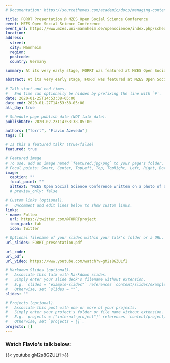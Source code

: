 ```yaml
---
# Documentation: https://sourcethemes.com/academic/docs/managing-content/

title: FORRT Presentation @ MZES Open Social Science Conference
event: MZES Open Social Science Conference
event_url: https://www.mzes.uni-mannheim.de/openscience/index.php/schedule/
location: 
address:
  street:
  city: Mannheim
  region:
  postcode:
  country: Germany

summary: At its very early stage, FORRT was featured at MZES Open Social Science Conference which aimed at practicing new standards in transparency and reproducibility.

abstract: At its very early stage, FORRT was featured at MZES Open Social Science Conference which aimed at practicing new standards in transparency and reproducibility. Taking place from 25-27 January 2019, Mannheim, Germany, this conference discussed research on the credibility, transparency, and replicability of social science research and provided a forum for discussing the state of and future directions for open science in the social sciences.

# Talk start and end times.
#   End time can optionally be hidden by prefixing the line with `#`.
date: 2020-01-25T14:53:38-05:00
date_end: 2020-01-27T14:53:38-05:00
all_day: true

# Schedule page publish date (NOT talk date).
publishDate: 2020-02-23T14:53:38-05:00

authors: ["forrt", "Flavio Azevedo"]
tags: []

# Is this a featured talk? (true/false)
featured: true

# Featured image
# To use, add an image named `featured.jpg/png` to your page's folder. 
# Focal points: Smart, Center, TopLeft, Top, TopRight, Left, Right, BottomLeft, Bottom, BottomRight.
image:
  caption: ""
  focal_point: ""
  alttext: "MZES Open Social Science Conference written on a photo of a building."
  # preview_only: false

# Custom links (optional).
#   Uncomment and edit lines below to show custom links.
links:
- name: Follow
  url: https://twitter.com/@FORRTproject
  icon_pack: fab
  icon: twitter

# Optional filename of your slides within your talk's folder or a URL.
url_slides: FORRT_presentation.pdf

url_code:
url_pdf:
url_video: https://www.youtube.com/watch?v=gM2s8GZULfI

# Markdown Slides (optional).
#   Associate this talk with Markdown slides.
#   Simply enter your slide deck's filename without extension.
#   E.g. `slides = "example-slides"` references `content/slides/example-slides.md`.
#   Otherwise, set `slides = ""`.
slides: ""

# Projects (optional).
#   Associate this post with one or more of your projects.
#   Simply enter your project's folder or file name without extension.
#   E.g. `projects = ["internal-project"]` references `content/project/deep-learning/index.md`.
#   Otherwise, set `projects = []`.
projects: []
---
```


### Watch Flavio's talk below: 

{{< youtube gM2s8GZULfI >}}

